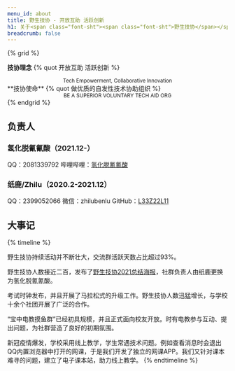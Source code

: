 ```yaml
---
menu_id: about
title: 野生技协 - 开放互助 活跃创新
h1: 关于<span class="font-sht"><span class="font-sht">野生技协</span></span>
breadcrumb: false
---
```


{% grid %}
<!-- cell -->
**<i class="fa-solid fa-star"></i><span class="font-sht">技协</span>理念**
{% quot 开放互助 活跃创新 %}
<center><small>Tech Empowerment, Collaborative Innovation</small></center>
<!-- cell -->
**<i class="fa-solid fa-heart"></i><span class="font-sht">技协</span>使命**
{% quot 做优质的自发性技术协助组织 %}
<center><small>BE A SUPERIOR VOLUNTARY TECH AID ORG</small></center>
{% endgrid %}

## 负责人

### 氢化脱氰氰酸（2021.12-）
QQ：2081339792
哔哩哔哩：[氢化脱氰氰酸](https://space.bilibili.com/11002395)

### 纸鹿/Zhilu（2020.2-2021.12）
QQ：2399052066
微信：zhilubenlu
GitHub：[L33Z22L11](https://github.com/L33Z22L11)

## 大事记
{% timeline %}
<!-- node 2022~2023年 -->
<span class="font-sht">野生技协</span>持续活动并不断壮大，交流群活跃天数占比超过93%。
<!-- node 2021年12月26日 -->
<span class="font-sht">野生技协</span>人数接近二百，发布了[<span class="font-sht">野生技协</span>2021总结海报](/202112/2021summary)，社群负责人由纸鹿更换为氢化脱氰氰酸。
<!-- node 2021年4月1日 -->
考试时钟发布，并且开展了马拉松式的升级工作。<span class="font-sht">野生技协</span>人数迅猛增长，与学校十余个社团开展了广泛的合作。
<!-- node 2020年7月20日 -->
“宝中电教摸鱼群”已经初具规模，并且正式面向校友开放。时有电教参与互动、提出问题，为社群营造了良好的初期氛围。
<!-- node 2020年2月2日 -->
新冠疫情爆发，学校采用线上教学，学生常遇技术问题。例如查看消息时会退出QQ内置浏览器中打开的网课，于是我们开发了独立的网课APP。我们又针对课本难寻的问题，建立了电子课本站，助力线上教学。
{% endtimeline %}
